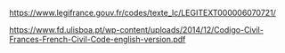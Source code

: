 https://www.legifrance.gouv.fr/codes/texte_lc/LEGITEXT000006070721/


https://www.fd.ulisboa.pt/wp-content/uploads/2014/12/Codigo-Civil-Frances-French-Civil-Code-english-version.pdf